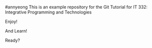 #annyeong
This is an example repository for the Git Tutorial for IT 332: Integrative Programming and Technologies

Enjoy!

And Learn!

Ready?
